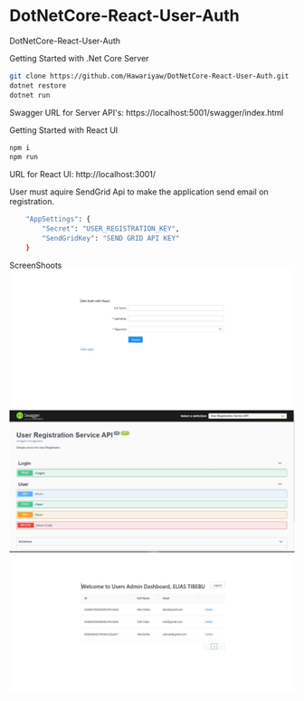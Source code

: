 # DotNetCore-React-User-Auth
DotNetCore-React-User-Auth

Getting Started with .Net Core Server
```bash
git clone https://github.com/Hawariyaw/DotNetCore-React-User-Auth.git
dotnet restore
dotnet run 
```
Swagger URL for Server API's: https://localhost:5001/swagger/index.html

Getting Started with React UI
```bash
npm i
npm run
```
URL for React UI: http://localhost:3001/

User must aquire SendGrid Api to make the application send email on registration.
```bash
    "AppSettings": {
        "Secret": "USER_REGISTRATION_KEY",
        "SendGridKey": "SEND GRID API KEY"
    }
 ```
 
 ScreenShoots
  ![Alt Text](https://github.com/Hawariyaw/DotNetCore-React-User-Auth/blob/main/zScreenShoots/ReactCore1.JPG)
  ![Alt Text](https://github.com/Hawariyaw/DotNetCore-React-User-Auth/blob/main/zScreenShoots/ReactCore2.JPG)
  ![Alt Text](https://github.com/Hawariyaw/DotNetCore-React-User-Auth/blob/main/zScreenShoots/ReactCore4.JPG)

